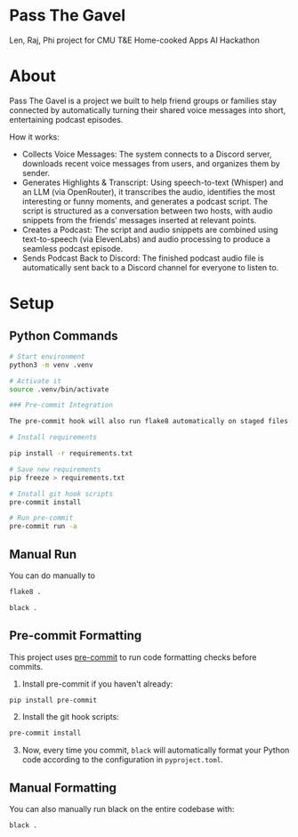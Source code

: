 # Pass The Gavel

Len, Raj, Phi project for CMU T&E Home-cooked Apps AI Hackathon

# About 

Pass The Gavel is a project we built to help friend groups or families stay connected by automatically turning their shared voice messages into short, entertaining podcast episodes.

How it works:
- Collects Voice Messages: The system connects to a Discord server, downloads recent voice messages from users, and organizes them by sender.
- Generates Highlights & Transcript: Using speech-to-text (Whisper) and an LLM (via OpenRouter), it transcribes the audio, identifies the most interesting or funny moments, and generates a podcast script. The script is structured as a conversation between two hosts, with audio snippets from the friends’ messages inserted at relevant points.
- Creates a Podcast: The script and audio snippets are combined using text-to-speech (via ElevenLabs) and audio processing to produce a seamless podcast episode.
- Sends Podcast Back to Discord: The finished podcast audio file is automatically sent back to a Discord channel for everyone to listen to.

# Setup

## Python Commands

```bash
# Start environment
python3 -m venv .venv

# Activate it
source .venv/bin/activate

### Pre-commit Integration

The pre-commit hook will also run flake8 automatically on staged files along with black.

# Install requirements

pip install -r requirements.txt

# Save new requirements
pip freeze > requirements.txt

# Install git hook scripts
pre-commit install

# Run pre-commit
pre-commit run -a
```

## Manual Run

You can do manually to

```bash
flake8 .

black .
```

## Pre-commit Formatting

This project uses [pre-commit](https://pre-commit.com/) to run code formatting checks before commits.

1. Install pre-commit if you haven't already:

```bash
pip install pre-commit
```

2. Install the git hook scripts:

```bash
pre-commit install
```

3. Now, every time you commit, `black` will automatically format your Python code according to the configuration in `pyproject.toml`.

## Manual Formatting

You can also manually run black on the entire codebase with:

```bash
black .
```
